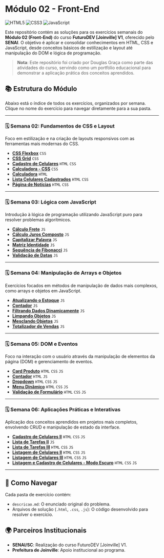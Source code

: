 # Módulo 02 - Front-End

![HTML5](https://img.shields.io/badge/HTML5-E34F26?style=for-the-badge&logo=html5&logoColor=white)
![CSS3](https://img.shields.io/badge/CSS3-1572B6?style=for-the-badge&logo=css3&logoColor=white)
![JavaScript](https://img.shields.io/badge/JavaScript-F7DF1E?style=for-the-badge&logo=javascript&logoColor=black)

Este repositório contém as soluções para os exercícios semanais do **Módulo 02 (Front-End)** do curso **FuturoDEV [Joinville] V1**, oferecido pelo **SENAI**. O objetivo é aplicar e consolidar conhecimentos em HTML, CSS e JavaScript, desde conceitos básicos de estilização e layout até manipulação do DOM e lógica de programação.

> **Nota**: Este repositório foi criado por Douglas Graça como parte das atividades do curso, servindo como um portfólio educacional para demonstrar a aplicação prática dos conceitos aprendidos.


## 📚 Estrutura do Módulo

Abaixo está o índice de todos os exercícios, organizados por semana. Clique no nome do exercício para navegar diretamente para a sua pasta.

---

### 🗓️ Semana 02: Fundamentos de CSS e Layout

Foco em estilização e na criação de layouts responsivos com as ferramentas mais modernas do CSS.

-   **[CSS Flexbox](./M02S02/CSS%20Flexbox/)** `CSS`
-   **[CSS Grid](./M02S02/CSS%20Grid/)** `CSS`
-   **[Cadastro de Celulares](./M02S02/Cadastro%20de%20Celulares/)** `HTML` `CSS`
-   **[Calculadora - CSS](./M02S02/Calculadora%20-%20CSS/)** `CSS`
-   **[Calculadora](./M02S02/Calculadora/)** `HTML`
-   **[Lista Celulares Cadastrados](./M02S02/Lista%20Celulares%20Cadastrados/)** `HTML` `CSS`
-   **[Página de Notícias](./M02S02/Pagina%20de%20Notícias/)** `HTML` `CSS`

---

### 🗓️ Semana 03: Lógica com JavaScript

Introdução à lógica de programação utilizando JavaScript puro para resolver problemas algorítmicos.

-   **[Cálculo Frete](./M02S03/Calculo%20Frete/)** `JS`
-   **[Cálculo Juros Composto](./M02S03/Calculo%20Juros%20Composto/)** `JS`
-   **[Capitalizar Palavra](./M02S03/Capitalizar%20Palavra/)** `JS`
-   **[Matriz Identidade](./M02S03/Matriz%20Identidade/)** `JS`
-   **[Sequência de Fibonacci](./M02S03/Sequência%20de%20Fibonacci/)** `JS`
-   **[Validação de Datas](./M02S03/Validacao%20de%20Datas/)** `JS`

---

### 🗓️ Semana 04: Manipulação de Arrays e Objetos

Exercícios focados em métodos de manipulação de dados mais complexos, como arrays e objetos em JavaScript.

-   **[Atualizando o Estoque](./M02S04/Atualizando%20o%20Estoque/)** `JS`
-   **[Contador](./M02S04/Contador/)** `JS`
-   **[Filtrando Dados Dinamicamente](./M02S04/Filtrando%20Dados%20Dinamicamente/)** `JS`
-   **[Limpando Objetos](./M02S04/Limpando%20Objetos/)** `JS`
-   **[Mesclando Objetos](./M02S04/Mesclando%20Objetos/)** `JS`
-   **[Totalizador de Vendas](./M02S04/Totalizador%20de%20Vendas/)** `JS`

---

### 🗓️ Semana 05: DOM e Eventos

Foco na interação com o usuário através da manipulação de elementos da página (DOM) e gerenciamento de eventos.

-   **[Card Produto](./M02S05/Card%20Produto/)** `HTML` `CSS` `JS`
-   **[Contador](./M02S05/Contador/)** `HTML` `JS`
-   **[Dropdown](./M02S05/Dropdown/)** `HTML` `CSS` `JS`
-   **[Menu Dinâmico](./M02S05/Menu%20Dinamico/)** `HTML` `CSS` `JS`
-   **[Validação de Formulário](./M02S05/Validação%20de%20Formulario/)** `HTML` `CSS` `JS`

---

### 🗓️ Semana 06: Aplicações Práticas e Interativas

Aplicação dos conceitos aprendidos em projetos mais completos, envolvendo CRUD e manipulação de estado da interface.

-   **[Cadastro de Celulares II](./M02S06/Cadastro%20de%20Celulares%20II/)** `HTML` `CSS` `JS`
-   **[Lista de Tarefas II](./M02S06/Lista%20de%20Tarefas%20II/)** `JS`
-   **[Lista de Tarefas III](./M02S06/Lista%20de%20Tarefas%20III/)** `HTML` `CSS` `JS`
-   **[Listagem de Celulares II](./M02S06/Listagem%20de%20Celulares%20II/)** `HTML` `CSS` `JS`
-   **[Listagem de Celulares III](./M02S06/Listagem%20de%20Celulares%20III/)** `HTML` `CSS` `JS`
-   **[Listagem e Cadastro de Celulares - Modo Escuro](./M02S06/Listagem%20e%20Cadastro%20de%20Celulares%20-%20Modo%20Escuro/)** `HTML` `CSS` `JS`


---

## 🚀 Como Navegar

Cada pasta de exercício contém:
-   `descricao.md`: O enunciado original do problema.
-   Arquivos de solução (`.html`, `.css`, `.js`): O código desenvolvido para resolver o exercício.

## 🌍 Parceiros Institucionais
-   **SENAI/SC**: Realização do curso FuturoDEV [Joinville] V1.
-   **Prefeitura de Joinville**: Apoio institucional ao programa.
